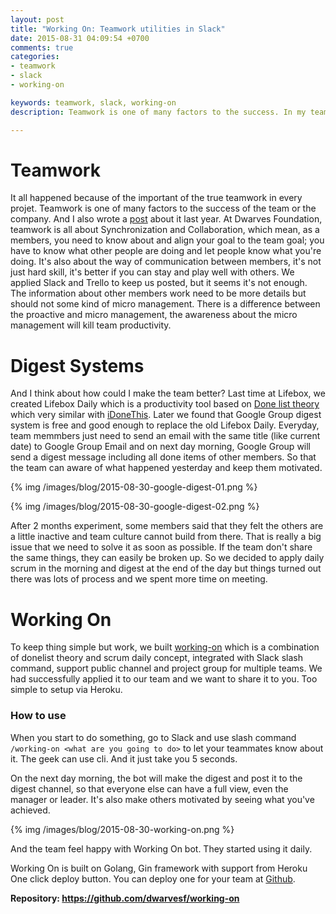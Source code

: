 ```yaml
---
layout: post
title: "Working On: Teamwork utilities in Slack"
date: 2015-08-31 04:09:54 +0700
comments: true
categories:
- teamwork
- slack
- working-on

keywords: teamwork, slack, working-on
description: Teamwork is one of many factors to the success. In my team, all members have to care about 2 main things of teamwork, Synchronization and Collaboration. Working On is a side project that integrated with Slack.

---
```


# Teamwork

It all happened because of the important of the true teamwork in every projet. Teamwork is one of many factors to the success of the team or the company. And I also wrote a [post](http://tieubao.me/writing/2014/12/05/it-is-hard-to-become-a-team-member/) about it last year. At Dwarves Foundation, teamwork is all about Synchronization and Collaboration, which mean, as a members, you need to know about and align your goal to the team goal; you have to know what other people are doing and let people know what you're doing. It's also about the way of communication between members, it's not just hard skill, it's better if you can stay and play well with others. We applied Slack and Trello to keep us posted, but it seems it's not enough. The information about other members work need to be more details but should not some kind of micro management. There is a difference between the proactive and micro management, the awareness about the micro management will kill team productivity.

# Digest Systems

And I think about how could I make the team better? Last time at Lifebox, we created Lifebox Daily which is a productivity tool based on [Done list theory]() which very similar with [iDoneThis](https://idonethis.com). Later we found that Google Group digest system is free and good enough to replace the old Lifebox Daily. Everyday, team memmbers just need to send an email with the same title (like current date) to Google Group Email and on next day morning, Google Group will send a digest message including all done items of other members. So that the team can aware of what happened yesterday and keep them motivated.

{% img /images/blog/2015-08-30-google-digest-01.png %}

{% img /images/blog/2015-08-30-google-digest-02.png %}

After 2 months experiment, some members said that they felt the others are a little inactive and team culture cannot build from there. That is really a big issue that we need to solve it as soon as possible. If the team don't share the same things, they can easily be broken up. So we decided to apply daily scrum in the morning and digest at the end of the day but things turned out there was lots of process and we spent more time on meeting.

# Working On

To keep thing simple but work, we built [working-on](https://github.com/dwarvesf/working-on) which is a combination of donelist theory and scrum daily concept, integrated with Slack slash command, support public channel and project group for multiple teams. We had successfully applied it to our team and we want to share it to you. Too simple to setup via Heroku.

### How to use

When you start to do something, go to Slack and use slash command `/working-on <what are you going to do>` to let your teammates know about it. The geek can use cli. And it just take you 5 seconds.

On the next day morning, the bot will make the digest and post it to the digest channel, so that everyone else can have a full view, even the manager or leader. It's also make others motivated by seeing what you've achieved.

{% img /images/blog/2015-08-30-working-on.png %}

And the team feel happy with Working On bot. They started using it daily. 

Working On is built on Golang, Gin framework with support from Heroku One click deploy button. You can deploy one for your team at [Github](https://github.com/dwarvesf/working-on).

**Repository: https://github.com/dwarvesf/working-on**
